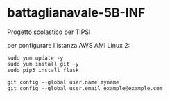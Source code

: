 # battaglianavale-5B-INF
Progetto scolastico per TIPSI

per configurare l'istanza AWS AMI Linux 2:
```
sudo yum update -y
sudo yum install git -y
sudo pip3 install flask

git config --global user.name myname
git config --global user.email example@example.com
```
